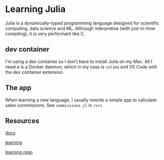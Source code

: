 # Learning Julia

Julia is a dynamically-typed programming language designed for scientific computing, data science and ML. Although interpretive (with just-in-time compiling), it is very performant like C.

## dev container

I'm using a dev container so I don't have to install Julia on my Mac. All I need a is a Docker daemon, which in my case is `colima` and VS Code with the dev container extension.

## The app 

When learning a new language, I usually rewrite a simple app to calculate sales commissions. See `commissions.jl` in `/src`

## Resources

[docs](https://docs.julialang.org/en/v1/)

[learning](https://julialang.org/learning/)

[learning repo](https://github.com/JuliaAcademy/Introduction-to-Julia)